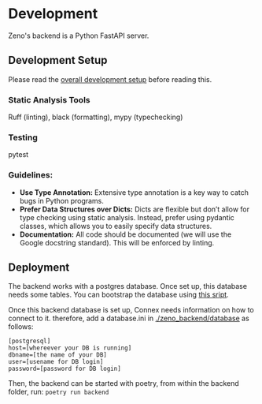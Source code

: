 # Development

Zeno's backend is a Python FastAPI server.

## Development Setup

Please read the [overall development setup](../DEVELOPMENT.md) before reading this.

### Static Analysis Tools

Ruff (linting), black (formatting), mypy (typechecking)

### Testing

pytest

### Guidelines:

- **Use Type Annotation:** Extensive type annotation is a key way to catch bugs in Python programs.
- **Prefer Data Structures over Dicts:** Dicts are flexible but don’t allow for type checking using static analysis. Instead, prefer using pydantic classes, which allows you to easily specify data structures.
- **Documentation:** All code should be documented (we will use the Google docstring standard). This will be enforced by linting.

## Deployment

The backend works with a postgres database. Once set up, this database needs some tables. You can bootstrap the database using [this sript](./create_tables.sql).

Once this backend database is set up, Connex needs information on how to connect to it. therefore, add a database.ini in [./zeno_backend/database](./zeno_backend/database/) as follows:

```
[postgresql]
host=[whereever your DB is running]
dbname=[the name of your DB]
user=[usename for DB login]
password=[password for DB login]
```

Then, the backend can be started with poetry, from within the backend folder, run: `poetry run backend`
